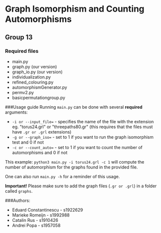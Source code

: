 # Graph Isomorphism and Counting Automorphisms
## Group 13
### Required files
* main.py
* graph.py (our version)
* graph_io.py (our version)
* individualization.py
* refined_colouring.py
* automorphismGenerator.py
* permv2.py
* basicpermutationgroup.py


###Usage guide
Running ``main.py`` can be done with several **required** arguments:
* ``-i or --input_file=`` - specifies the name of the file with the extension eg. "torus24.grl" or "threepaths80.gr" (this requires that the files must have ``.gr or .grl`` extensions)
* ```-g or --graph_iso=``` - set to 1 if you want to run the graph isomorphism test and 0 if not
* ``-c or --count_auto=`` - set to 1 if you want to count the number of automorphisms and 0 if not

This example: ```python3 main.py -i torus24.grl -c 1``` will compute the number of automorphism for the graphs found in the provided file.

One can also run ```main.py -h``` for a reminder of this usage.

**Important!**
Please make sure to add the graph files (``.gr or .grl``) in a folder called ``graphs``.

###Authors:
* Eduard Constantinescu - s1922629
* Marieke Romeijn - s1992988
* Catalin Rus - s1910426 
* Andrei Popa - s1957058